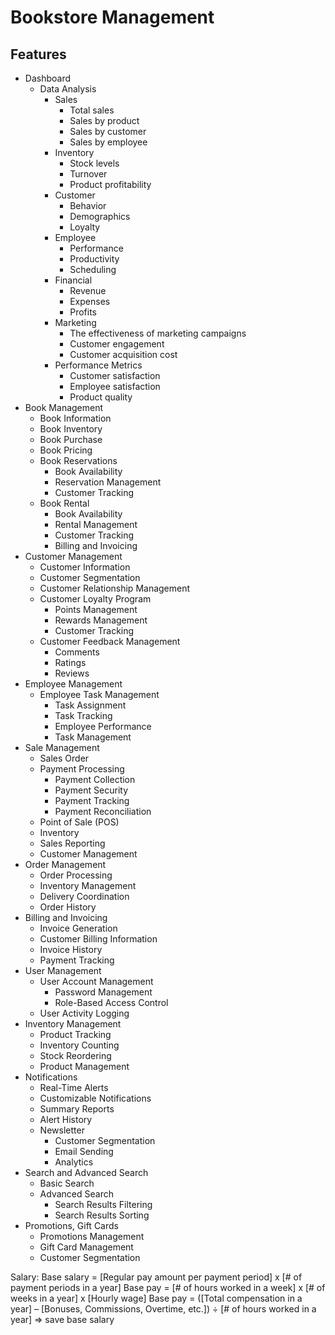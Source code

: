 # Bookstore Management

## Features

- Dashboard
  - Data Analysis
    - Sales
      - Total sales
      - Sales by product
      - Sales by customer
      - Sales by employee
    - Inventory
      - Stock levels
      - Turnover
      - Product profitability
    - Customer
      - Behavior
      - Demographics
      - Loyalty
    - Employee
      - Performance
      - Productivity
      - Scheduling
    - Financial
      - Revenue
      - Expenses
      - Profits
    - Marketing
      - The effectiveness of marketing campaigns
      - Customer engagement
      - Customer acquisition cost
    - Performance Metrics
      - Customer satisfaction
      - Employee satisfaction
      - Product quality
- Book Management
  - Book Information
  - Book Inventory
  - Book Purchase
  - Book Pricing
  - Book Reservations
    - Book Availability
    - Reservation Management
    - Customer Tracking
  - Book Rental
    - Book Availability
    - Rental Management
    - Customer Tracking
    - Billing and Invoicing
- Customer Management
  - Customer Information
  - Customer Segmentation
  - Customer Relationship Management
  - Customer Loyalty Program
    - Points Management
    - Rewards Management
    - Customer Tracking
  - Customer Feedback Management
    - Comments
    - Ratings
    - Reviews
- Employee Management
  - Employee Task Management
    - Task Assignment
    - Task Tracking
    - Employee Performance
    - Task Management
- Sale Management
  - Sales Order
  - Payment Processing
    - Payment Collection
    - Payment Security
    - Payment Tracking
    - Payment Reconciliation
  - Point of Sale (POS)
  - Inventory
  - Sales Reporting
  - Customer Management
- Order Management
  - Order Processing
  - Inventory Management
  - Delivery Coordination
  - Order History
- Billing and Invoicing
  - Invoice Generation
  - Customer Billing Information
  - Invoice History
  - Payment Tracking
- User Management
  - User Account Management
    - Password Management
    - Role-Based Access Control
  - User Activity Logging
- Inventory Management
  - Product Tracking
  - Inventory Counting
  - Stock Reordering
  - Product Management
- Notifications
  - Real-Time Alerts
  - Customizable Notifications
  - Summary Reports
  - Alert History
  - Newsletter
    - Customer Segmentation
    - Email Sending
    - Analytics
- Search and Advanced Search
  - Basic Search
  - Advanced Search
    - Search Results Filtering
    - Search Results Sorting
- Promotions, Gift Cards
  - Promotions Management
  - Gift Card Management
  - Customer Segmentation

Salary:
Base salary = [Regular pay amount per payment period] x [# of payment periods in a year]
Base pay = [# of hours worked in a week] x [# of weeks in a year] x [Hourly wage]
Base pay = ([Total compensation in a year] – [Bonuses, Commissions, Overtime, etc.]) ÷ [# of hours worked in a year]
=> save base salary